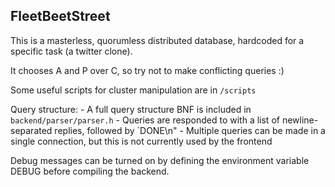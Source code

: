 FleetBeetStreet
---------------

This is a masterless, quorumless distributed database, hardcoded for a specific task (a twitter clone).

It chooses A and P over C, so try not to make conflicting queries :)

Some useful scripts for cluster manipulation are in `/scripts`

Query structure:
    - A full query structure BNF is included in `backend/parser/parser.h`
    - Queries are responded to with a list of newline-separated replies, followed by `DONE\n"
    - Multiple queries can be made in a single connection, but this is not currently used by the frontend

Debug messages can be turned on by defining the environment variable DEBUG before compiling the backend.


